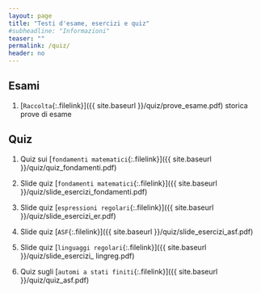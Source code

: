```yaml
---
layout: page
title: "Testi d'esame, esercizi e quiz"
#subheadline: "Informazioni"
teaser: ""
permalink: /quiz/
header: no
---
```


## Esami

1. [`Raccolta`{:.filelink}]({{ site.baseurl }}/quiz/prove_esame.pdf) storica prove di esame 

## Quiz

1. Quiz sui [`fondamenti matematici`{:.filelink}]({{ site.baseurl }}/quiz/quiz_fondamenti.pdf)

1. Slide quiz [`fondamenti matematici`{:.filelink}]({{ site.baseurl }}/quiz/slide_esercizi_fondamenti.pdf)

1. Slide quiz [`espressioni regolari`{:.filelink}]({{ site.baseurl }}/quiz/slide_esercizi_er.pdf)

1. Slide quiz [`ASF`{:.filelink}]({{ site.baseurl }}/quiz/slide_esercizi_asf.pdf)

1. Slide quiz [`linguaggi regolari`{:.filelink}]({{ site.baseurl }}/quiz/slide_esercizi_ lingreg.pdf)

1. Quiz sugli [`automi a stati finiti`{:.filelink}]({{ site.baseurl }}/quiz/quiz_asf.pdf)

<!--1. Quiz sui [`linguaggi regolari`{:.filelink}]({{ site.baseurl }}/quiz/quiz_regolari.pdf)

1. Slide quiz sul [`pumping lemma nei  linguaggi regolari`{:.filelink}]({{ site.baseurl }}/quiz/slide_esercizi_ pumping_lemma_lr.pdf)

1. Slide quiz sui [`linguaggi regolari`{:.filelink}]({{ site.baseurl }}/quiz/slide_esercizi-lr.pdf)

1. Slide quiz sulle [`grammatiche context free`{:.filelink}]({{ site.baseurl }}/quiz/slide_esercizi_cfg.pdf)

1. Slide quiz sugli [`automi a pila`{:.filelink}]({{ site.baseurl }}/quiz/slide_esercizi_pda.pdf)

1. Slide quiz sulle [`macchine di Turing`{:.filelink}]({{ site.baseurl }}/quiz/slide_esercizi_tm.pdf)
-->